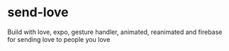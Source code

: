 # send-love

Build with love, expo, gesture handler, animated, reanimated and firebase for sending love to people you love
